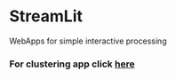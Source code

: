 # StreamLit
 WebApps for simple interactive processing
 
### For clustering app click [here](https://share.streamlit.io/mch90/streamlit/main/clustering.py)


